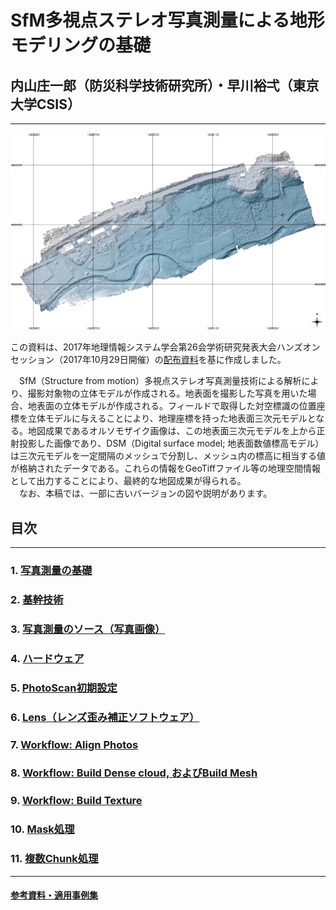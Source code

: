 # SfM多視点ステレオ写真測量による地形モデリングの基礎  
## 内山庄一郎（防災科学技術研究所）・早川裕弌（東京大学CSIS）
---

![img](./top.png)

この資料は、2017年地理情報システム学会第26会学術研究発表大会ハンズオンセッション（2017年10月29日開催）の[配布資料](http://topography.csis.u-tokyo.ac.jp/resources/171029_gisa_sfm/SfM-MVS_photogrammetry_basic_v2.pdf)を基に作成しました。

　SfM（Structure from motion）多視点ステレオ写真測量技術による解析により、撮影対象物の立体モデルが作成される。地表面を撮影した写真を用いた場合、地表面の立体モデルが作成される。フィールドで取得した対空標識の位置座標を立体モデルに与えることにより、地理座標を持った地表面三次元モデルとなる。地図成果であるオルソモザイク画像は、この地表面三次元モデルを上から正射投影した画像であり、DSM（Digital surface model; 地表面数値標高モデル）は三次元モデルを一定間隔のメッシュで分割し、メッシュ内の標高に相当する値が格納されたデータである。これらの情報をGeoTiffファイル等の地理空間情報として出力することにより、最終的な地図成果が得られる。  
　なお、本稿では、一部に古いバージョンの図や説明があります。

## 目次  
---
### 1. [写真測量の基礎](./1.summary/1.summary.md#写真測量の特徴レーザー測量との対比)
### 2. [基幹技術](./2.technique/2.technique.md#2-基幹技術)
### 3. [写真測量のソース（写真画像）](./3.source/3.source.md#3-写真測量のソース写真画像)
### 4. [ハードウェア](./4.hardware/4.hardware.md#4ハードウェア)
### 5. [PhotoScan初期設定](./5.setting/5.setting.md#5-photoscan初期設定)
### 6. [Lens（レンズ歪み補正ソフトウェア）](./6.lens/6.lens.md#6lensレンズ歪み補正ソフトウェア)
### 7. [Workflow: Align Photos](./7.align_photo/7.align_photo.md#7-workflow-align-photos#8a-workflow-build-dense-cloud)
### 8. [Workflow: Build Dense cloud, およびBuild Mesh](./8.build_dense_cloud/8.build_dense_cloud.md#9-workflow-build-texture)
### 9. [Workflow: Build Texture](./9.build_texture/9.build_texture.md#9-workflow-build-texture)
### 10. [Mask処理](./10.mask/10.mask.md#10mask処理)
### 11. [複数Chunk処理](./11.chunk/11.chunk.md#11-複数chunk処理)
---
#### [参考資料・適用事例集](./appendix/appendix.md#参考1uav-sfmによる地図作成技術の概要)
